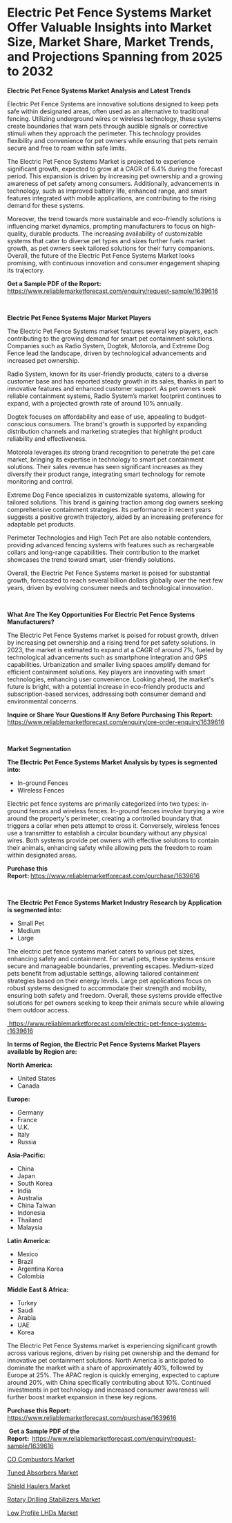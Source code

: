 <p><h1>Electric Pet Fence Systems Market Offer Valuable Insights into Market Size, Market Share, Market Trends, and Projections Spanning from 2025 to 2032</h1></p><p><strong>Electric Pet Fence Systems Market Analysis and Latest Trends</strong></p>
<p><p>Electric Pet Fence Systems are innovative solutions designed to keep pets safe within designated areas, often used as an alternative to traditional fencing. Utilizing underground wires or wireless technology, these systems create boundaries that warn pets through audible signals or corrective stimuli when they approach the perimeter. This technology provides flexibility and convenience for pet owners while ensuring that pets remain secure and free to roam within safe limits.</p><p>The Electric Pet Fence Systems Market is projected to experience significant growth, expected to grow at a CAGR of 6.4% during the forecast period. This expansion is driven by increasing pet ownership and a growing awareness of pet safety among consumers. Additionally, advancements in technology, such as improved battery life, enhanced range, and smart features integrated with mobile applications, are contributing to the rising demand for these systems. </p><p>Moreover, the trend towards more sustainable and eco-friendly solutions is influencing market dynamics, prompting manufacturers to focus on high-quality, durable products. The increasing availability of customizable systems that cater to diverse pet types and sizes further fuels market growth, as pet owners seek tailored solutions for their furry companions. Overall, the future of the Electric Pet Fence Systems Market looks promising, with continuous innovation and consumer engagement shaping its trajectory.</p></p>
<p><strong>Get a Sample PDF of the Report:&nbsp;</strong> <a href="https://www.reliablemarketforecast.com/enquiry/request-sample/1639616?utm_campaign=1875&utm_medium=2&utm_source=Github&utm_content=ia&utm_term=27022025&utm_id=electric-pet-fence-systems">https://www.reliablemarketforecast.com/enquiry/request-sample/1639616</a></p>
<p>&nbsp;</p>
<p><strong>Electric Pet Fence Systems Major Market Players</strong></p>
<p><p>The Electric Pet Fence Systems market features several key players, each contributing to the growing demand for smart pet containment solutions. Companies such as Radio System, Dogtek, Motorola, and Extreme Dog Fence lead the landscape, driven by technological advancements and increased pet ownership.</p><p>Radio System, known for its user-friendly products, caters to a diverse customer base and has reported steady growth in its sales, thanks in part to innovative features and enhanced customer support. As pet owners seek reliable containment systems, Radio System’s market footprint continues to expand, with a projected growth rate of around 10% annually.</p><p>Dogtek focuses on affordability and ease of use, appealing to budget-conscious consumers. The brand's growth is supported by expanding distribution channels and marketing strategies that highlight product reliability and effectiveness. </p><p>Motorola leverages its strong brand recognition to penetrate the pet care market, bringing its expertise in technology to smart pet containment solutions. Their sales revenue has seen significant increases as they diversify their product range, integrating smart technology for remote monitoring and control.</p><p>Extreme Dog Fence specializes in customizable systems, allowing for tailored solutions. This brand is gaining traction among dog owners seeking comprehensive containment strategies. Its performance in recent years suggests a positive growth trajectory, aided by an increasing preference for adaptable pet products.</p><p>Perimeter Technologies and High Tech Pet are also notable contenders, providing advanced fencing systems with features such as rechargeable collars and long-range capabilities. Their contribution to the market showcases the trend toward smart, user-friendly solutions.</p><p>Overall, the Electric Pet Fence Systems market is poised for substantial growth, forecasted to reach several billion dollars globally over the next few years, driven by evolving consumer needs and technological innovation.</p></p>
<p>&nbsp;</p>
<p><strong>What Are The Key Opportunities For Electric Pet Fence Systems Manufacturers?</strong></p>
<p><p>The Electric Pet Fence Systems market is poised for robust growth, driven by increasing pet ownership and a rising trend for pet safety solutions. In 2023, the market is estimated to expand at a CAGR of around 7%, fueled by technological advancements such as smartphone integration and GPS capabilities. Urbanization and smaller living spaces amplify demand for efficient containment solutions. Key players are innovating with smart technologies, enhancing user convenience. Looking ahead, the market's future is bright, with a potential increase in eco-friendly products and subscription-based services, addressing both consumer demand and environmental concerns.</p></p>
<p><strong>Inquire or Share Your Questions If Any Before Purchasing This Report:</strong> <a href="https://www.reliablemarketforecast.com/enquiry/pre-order-enquiry/1639616?utm_campaign=1875&utm_medium=2&utm_source=Github&utm_content=ia&utm_term=27022025&utm_id=electric-pet-fence-systems">https://www.reliablemarketforecast.com/enquiry/pre-order-enquiry/1639616</a></p>
<p>&nbsp;</p>
<p><strong>Market Segmentation</strong></p>
<p><strong>The Electric Pet Fence Systems Market Analysis by types is segmented into:</strong></p>
<p><ul><li>In-ground Fences</li><li>Wireless Fences</li></ul></p>
<p><p>Electric pet fence systems are primarily categorized into two types: in-ground fences and wireless fences. In-ground fences involve burying a wire around the property's perimeter, creating a controlled boundary that triggers a collar when pets attempt to cross it. Conversely, wireless fences use a transmitter to establish a circular boundary without any physical wires. Both systems provide pet owners with effective solutions to contain their animals, enhancing safety while allowing pets the freedom to roam within designated areas.</p></p>
<p><strong>Purchase this Report:&nbsp;</strong><a href="https://www.reliablemarketforecast.com/purchase/1639616?utm_campaign=1875&utm_medium=2&utm_source=Github&utm_content=ia&utm_term=27022025&utm_id=electric-pet-fence-systems">https://www.reliablemarketforecast.com/purchase/1639616</a></p>
<p>&nbsp;</p>
<p><strong>The Electric Pet Fence Systems Market Industry Research by Application is segmented into:</strong></p>
<p><ul><li>Small Pet</li><li>Medium</li><li>Large</li></ul></p>
<p><p>The electric pet fence systems market caters to various pet sizes, enhancing safety and containment. For small pets, these systems ensure secure and manageable boundaries, preventing escapes. Medium-sized pets benefit from adjustable settings, allowing tailored containment strategies based on their energy levels. Large pet applications focus on robust systems designed to accommodate their strength and mobility, ensuring both safety and freedom. Overall, these systems provide effective solutions for pet owners seeking to keep their animals secure while allowing them outdoor access.</p></p>
<p><a href="https://www.reliablemarketforecast.com/electric-pet-fence-systems-r1639616?utm_campaign=1875&utm_medium=2&utm_source=Github&utm_content=ia&utm_term=27022025&utm_id=electric-pet-fence-systems">&nbsp;https://www.reliablemarketforecast.com/electric-pet-fence-systems-r1639616</a></p>
<p><strong>In terms of Region, the Electric Pet Fence Systems Market Players available by Region are:</strong></p>
<p>
    <p> <strong> North America: </strong>
        <ul>
            <li>United States</li>
            <li>Canada</li>
        </ul>
        </p> 
    <p> <strong> Europe: </strong>
        <ul>
            <li>Germany</li>
            <li>France</li>
            <li>U.K.</li>
            <li>Italy</li>
            <li>Russia</li>
        </ul>
        </p> 
    <p> <strong> Asia-Pacific: </strong>
        <ul>
            <li>China</li>
            <li>Japan</li>
            <li>South Korea</li>
            <li>India</li>
            <li>Australia</li>
            <li>China Taiwan</li>
            <li>Indonesia</li>
            <li>Thailand</li>
            <li>Malaysia</li>
        </ul>
        </p> 
    <p> <strong> Latin America: </strong>
        <ul>
            <li>Mexico</li>
            <li>Brazil</li>
            <li>Argentina Korea</li>
            <li>Colombia</li>
        </ul>
        </p> 
    <p> <strong> Middle East & Africa: </strong>
        <ul>
            <li>Turkey</li>
            <li>Saudi</li>
            <li>Arabia</li>
            <li>UAE</li>
            <li>Korea</li>
        </ul>
    </p>
    </p>
<p><p>The Electric Pet Fence Systems market is experiencing significant growth across various regions, driven by rising pet ownership and the demand for innovative pet containment solutions. North America is anticipated to dominate the market with a share of approximately 40%, followed by Europe at 25%. The APAC region is quickly emerging, expected to capture around 20%, with China specifically contributing about 10%. Continued investments in pet technology and increased consumer awareness will further boost market expansion in these key regions.</p></p>
<p><strong>Purchase this Report: </strong><a href="https://www.reliablemarketforecast.com/purchase/1639616?utm_campaign=1875&utm_medium=2&utm_source=Github&utm_content=ia&utm_term=27022025&utm_id=electric-pet-fence-systems">https://www.reliablemarketforecast.com/purchase/1639616</a></p>
<p>&nbsp;<strong>Get a Sample PDF of the Report:&nbsp;&nbsp;</strong><a href="https://www.reliablemarketforecast.com/enquiry/request-sample/1639616?utm_campaign=1875&utm_medium=2&utm_source=Github&utm_content=ia&utm_term=27022025&utm_id=electric-pet-fence-systems">https://www.reliablemarketforecast.com/enquiry/request-sample/1639616</a></p>
<p><strong></strong></p>
<p><p><a href="https://github.com/naingbiner7i/Market-Research-Report-List-1/blob/main/co-combustors-market.md?utm_campaign=1875&utm_medium=2&utm_source=Github&utm_content=ia&utm_term=27022025&utm_id=electric-pet-fence-systems">CO Combustors Market</a></p><p><a href="https://github.com/bizeramusiar/Market-Research-Report-List-1/blob/main/tuned-absorbers-market.md?utm_campaign=1875&utm_medium=2&utm_source=Github&utm_content=ia&utm_term=27022025&utm_id=electric-pet-fence-systems">Tuned Absorbers Market</a></p><p><a href="https://github.com/siwerhommer97/Market-Research-Report-List-1/blob/main/shield-haulers-market.md?utm_campaign=1875&utm_medium=2&utm_source=Github&utm_content=ia&utm_term=27022025&utm_id=electric-pet-fence-systems">Shield Haulers Market</a></p><p><a href="https://github.com/sutrejaron/Market-Research-Report-List-1/blob/main/rotary-drilling-stabilizers-market.md?utm_campaign=1875&utm_medium=2&utm_source=Github&utm_content=ia&utm_term=27022025&utm_id=electric-pet-fence-systems">Rotary Drilling Stabilizers Market</a></p><p><a href="https://github.com/baatetoshda/Market-Research-Report-List-1/blob/main/low-profile-lhds-market.md?utm_campaign=1875&utm_medium=2&utm_source=Github&utm_content=ia&utm_term=27022025&utm_id=electric-pet-fence-systems">Low Profile LHDs Market</a></p></p>